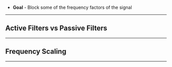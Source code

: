 + **Goal** - Block some of the frequency factors of the signal 


---
## Active Filters vs Passive Filters



---
## Frequency Scaling



---
## 